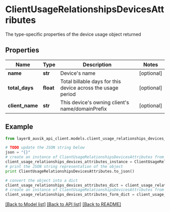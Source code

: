 # ClientUsageRelationshipsDevicesAttributes

The type-specific properties of the device usage object returned

## Properties
Name | Type | Description | Notes
------------ | ------------- | ------------- | -------------
**name** | **str** | Device&#39;s name | [optional] 
**total_days** | **float** | Total billable days for this device across the usage period | [optional] 
**client_name** | **str** | This device&#39;s owning client&#39;s name/domainPrefix | [optional] 

## Example

```python
from layer8_auvik_api_client.models.client_usage_relationships_devices_attributes import ClientUsageRelationshipsDevicesAttributes

# TODO update the JSON string below
json = "{}"
# create an instance of ClientUsageRelationshipsDevicesAttributes from a JSON string
client_usage_relationships_devices_attributes_instance = ClientUsageRelationshipsDevicesAttributes.from_json(json)
# print the JSON string representation of the object
print ClientUsageRelationshipsDevicesAttributes.to_json()

# convert the object into a dict
client_usage_relationships_devices_attributes_dict = client_usage_relationships_devices_attributes_instance.to_dict()
# create an instance of ClientUsageRelationshipsDevicesAttributes from a dict
client_usage_relationships_devices_attributes_form_dict = client_usage_relationships_devices_attributes.from_dict(client_usage_relationships_devices_attributes_dict)
```
[[Back to Model list]](../README.md#documentation-for-models) [[Back to API list]](../README.md#documentation-for-api-endpoints) [[Back to README]](../README.md)


